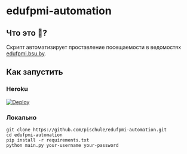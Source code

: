 # edufpmi-automation

## Что это 🤔?

Cкрипт автоматизирует проставление посещаемости в ведомостях [edufpmi.bsu.by](https://edufpmi.bsu.by/login/index.php).

## Как запустить

### Heroku

[![Deploy](https://www.herokucdn.com/deploy/button.svg)](https://heroku.com/deploy)

### Локально

```shell
git clone https://github.com/pischule/edufpmi-automation.git
cd edufpmi-automation
pip install -r requirements.txt
python main.py your-username your-password
```
